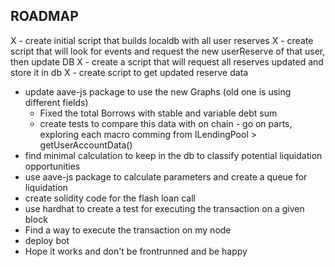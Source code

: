 ## ROADMAP

X - create initial script that builds localdb with all user reserves
X - create script that will look for events and request the new userReserve of that user, then update DB
X - create a script that will request all reserves updated and store it in db
X - create script to get updated reserve data

- update aave-js package to use the new Graphs (old one is using different fields)
  - Fixed the total Borrows with stable and variable debt sum
  - create tests to compare this data with on chain - go on parts, exploring each macro comming from ILendingPool > getUserAccountData()
- find minimal calculation to keep in the db to classify potential liquidation opportunities
- use aave-js package to calculate parameters and create a queue for liquidation
- create solidity code for the flash loan call
- use hardhat to create a test for executing the transaction on a given block
- Find a way to execute the transaction on my node
- deploy bot
- Hope it works and don't be frontrunned and be happy
